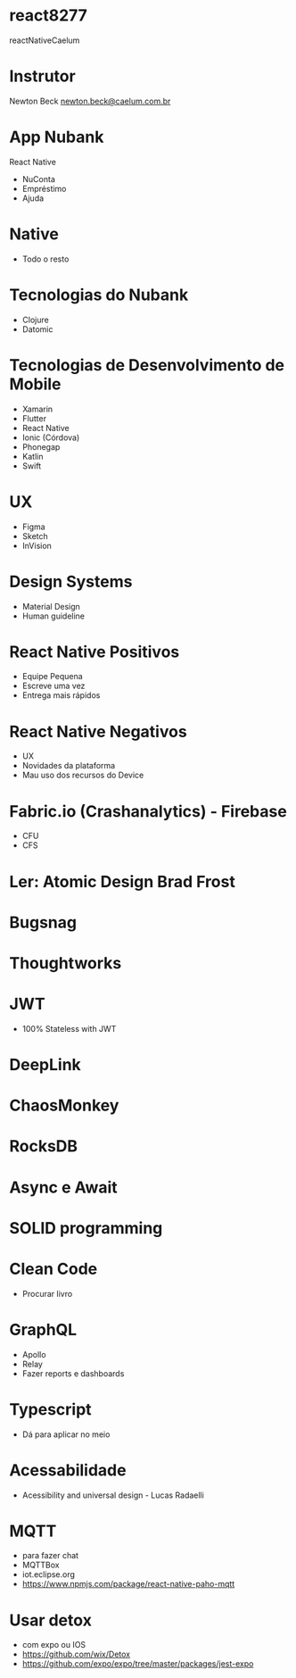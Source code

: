 # react8277
reactNativeCaelum

# Instrutor
Newton Beck
newton.beck@caelum.com.br

# App Nubank
React Native
- NuConta
- Empréstimo
- Ajuda

# Native
- Todo o resto

# Tecnologias do Nubank
- Clojure
- Datomic

# Tecnologias de Desenvolvimento de Mobile
- Xamarin
- Flutter
- React Native
- Ionic (Córdova)
- Phonegap
- Katlin
- Swift

# UX
- Figma
- Sketch
- InVision

# Design Systems
- Material Design
- Human guideline

# React Native Positivos
- Equipe Pequena
- Escreve uma vez
- Entrega mais rápidos

# React Native Negativos
- UX
- Novidades da plataforma
- Mau uso dos recursos do Device

# Fabric.io (Crashanalytics) - Firebase
- CFU
- CFS

# Ler: Atomic Design Brad Frost
# Bugsnag
# Thoughtworks
# JWT
- 100% Stateless with JWT
# DeepLink
# ChaosMonkey
# RocksDB
# Async e Await
# SOLID programming
# Clean Code
- Procurar livro

# GraphQL
- Apollo
- Relay
- Fazer reports e dashboards

# Typescript
- Dá para aplicar no meio

# Acessabilidade
- Acessibility and universal design - Lucas Radaelli

# MQTT
- para fazer chat
- MQTTBox
- iot.eclipse.org
- https://www.npmjs.com/package/react-native-paho-mqtt

# Usar detox
- com expo ou IOS
- https://github.com/wix/Detox
- https://github.com/expo/expo/tree/master/packages/jest-expo

# 